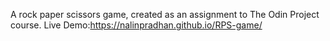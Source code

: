A rock paper scissors game, created as an assignment to The Odin Project course.
Live Demo:https://nalinpradhan.github.io/RPS-game/
